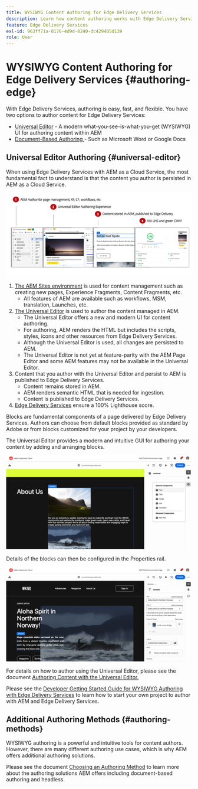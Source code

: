 ```yaml
---
title: WYSIWYG Content Authoring for Edge Delivery Services
description: Learn how content authoring works with Edge Delivery Services and how to author AEM content with Edge Delivery Services.
feature: Edge Delivery Services
exl-id: 963ff71a-8176-4d9d-8240-dc429405d139
role: User
---
```


# WYSIWYG Content Authoring for Edge Delivery Services {#authoring-edge}

With Edge Delivery Services, authoring is easy, fast, and flexible. You have two options to author content for Edge Delivery Services:

* [Universal Editor](#universal-editor) - A modern what-you-see-is-what-you-get (WYSIWYG) UI for  authoring content within AEM
* [Document-Based Authoring ](#document-based) - Such as Microsoft Word or Google Docs

## Universal Editor Authoring {#universal-editor}

When using Edge Delivery Services with AEM as a Cloud Service, the most fundamental fact to understand is that the content you author is persisted in AEM as a Cloud Service.

![How WYSIWYG Authoring works with Edge Delivery Services](assets/how-aem-edge-works.png)

1. [The AEM Sites environment](/help/sites-cloud/authoring/quick-start.md) is used for content management such as creating new pages, Experience Fragments, Content Fragments, etc.
   * All features of AEM are available such as workflows, MSM, translation, Launches, etc.
1. [The Universal Editor](/help/sites-cloud/authoring/universal-editor/authoring.md) is used to author the content managed in AEM.
   * The Universal Editor offers a new and modern UI for content authoring.
   * For authoring, AEM renders the HTML but includes the scripts, styles, icons and other resources from Edge Delivery Services.
   * Although the Universal Editor is used, all changes are persisted to AEM.
   * The Universal Editor is not yet at feature-parity with the AEM Page Editor and some AEM features may not be available in the Universal Editor.
1. Content that you author with the Universal Editor and persist to AEM is published to Edge Delivery Services.
   * Content remains stored in AEM.
   * AEM renders semantic HTML that is needed for ingestion.
   * Content is published to Edge Delivery Services.
1. [Edge Delivery Services](/help/edge/developer/keeping-it-100.md) ensure a 100% Lighthouse score.

Blocks are fundamental components of a page delivered by Edge Delivery Services. Authors can choose from default blocks provided as standard by Adobe or from blocks customized for your project by your developers.

The Universal Editor provides a modern and intuitive GUI for authoring your content by adding and arranging blocks.

![Adding and arranging blocks in the Universal Editor](assets/blocks.png)

Details of the blocks can then be configured in the Properties rail.

![Configuring block properties](assets/block-properties.png)

For details on how to author using the Universal Editor, please see the document [Authoring Content with the Universal Editor.](/help/sites-cloud/authoring/universal-editor/authoring.md)

Please see the [Developer Getting Started Guide for WYSIWYG Authoring with Edge Delivery Services](/help/edge/wysiwyg-authoring/edge-dev-getting-started.md) to learn how to start your own project to author with AEM and Edge Delivery Services.

## Additional Authoring Methods  {#authoring-methods}

WYSIWYG authoring is a powerful and intuitive tools for content authors. However, there are many different authoring use cases, which is why AEM offers additional authoring solutions.

Please see the document [Choosing an Authoring Method](/help/edge/authoring-methods.md) to learn more about the authoring solutions AEM offers including document-based authoring and headless.
